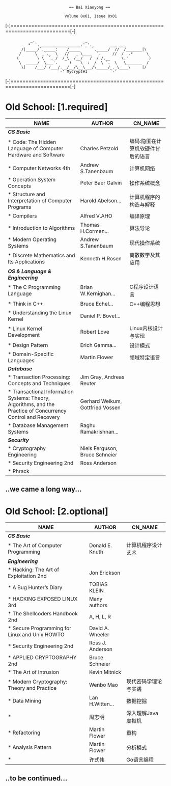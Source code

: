                                 == Bai Xiaoyong ==

                              Volume 0x01, Issue 0x01

[-]==========================================================================[-]

               _.                      _
              *  `.__________________.'_'._       ___ ___
           /|_____/`._____:    /_____     `._____/  //  /_______|\
          /      \  _`._  \   //   _ \____  `.     //  /  .*      \
         (        \ \  `. /  /_\  /__/   /  / /.__     \.'         )
          \  _____/  \___`.     )    \  :  /  \ `.  \   \_______  /
           \|    /___/ /___/.__/__/\__\___/\_____/_._\____\     |/
                           `-' MyCrypt#1          `-'

[-]==========================================================================[-]

# Old School: [1.required] #
  NAME                        |AUTHOR                |CN_NAME 
------------------------------|----------------------|--------------------------
__*CS Basic*__ |
* Code: The Hidden Language of Computer Hardware and Software |Charles Petzold |编码:隐匿在计算机软硬件背后的语言   
* Computer Networks 4th       |Andrew S.Tanenbaum    |计算机网络
* Operation System Concepts   |Peter Baer Galvin     |操作系统概念               
* Structure and Interpretation of Computer Programs |Harold Abelson... |计算机程序的构造与解释
* Compilers                   |Alfred V.AHO          |编译原理
* Introduction to Algorithms  |Thomas H.Cormen...    |算法导论
* Modern Operating Systems    |Andrew S.Tanenbaum    |现代操作系统
* Discrete Mathematics and Its Applications |Kenneth H.Rosen |离散数学及其应用
__*OS & Language & Engineering*__ |
* The C Programming Language  |Brian W.Kernighan...  |C程序设计语言
* Think in C++                |Bruce Echel...        |C++编程思想
* Understanding the Linux Kernel |Daniel P. Bovet...
* Linux Kernel Development    |Robert Love           |Linux内核设计与实现
* Design Pattern              |Erich Gamma...        |设计模式
* Domain-Specific Languages   |Martin Flower         |领域特定语言
__*Database*__ |
* Transaction Processing: Concepts and Techniques |Jim Gray, Andreas Reuter
* Transactional Information Systems: Theory, Algorithms, and the Practice of Concurrency Control and Recovery |Gerhard Weikum, Gottfried Vossen
* Database Management Systems |Raghu Ramakrishnan...
__*Security*__ |
* Cryptography Engineering    |Niels Ferguson, Bruce Schneier 
* Security Engineering 2nd    |Ross Anderson
* Phrack |

..we came a long way...
--------------------------------------------------------------------------------


# Old School: [2.optional] #
  NAME                        |AUTHOR                |CN_NAME 
------------------------------|----------------------|--------------------------
__*CS Basic*__ |
* The Art of Computer Programming |Donald E. Knuth   |计算机程序设计艺术
__*Engineering*__ |
* Hacking: The Art of Exploitation 2nd|Jon Erickson
* A Bug Hunter’s Diary        |TOBIAS KLEIN
* HACKING EXPOSED LINUX 3rd   |Many authors
* The Shellcoders Handbook 2nd |A, H, L, R
* Secure Programming for Linux and Unix HOWTO |David A. Wheeler
* Security Engineering 2nd    |Ross J. Anderson
* APPLIED CRYPTOGRAPHY 2nd    |Bruce Schneier
* The Art of Intrusion        |Kevin Mitnick
* Modern Cryptography: Theory and Practice |Wenbo Mao|现代密码学理论与实践
* Data Mining                 |Lan H.Witten...       |数据挖掘
*                             |周志明               |深入理解Java虚拟机
* Refactoring                 |Martin Flower         |重构
* Analysis Pattern            |Martin Flower         |分析模式
*                             |许式伟               |Go语言编程

..to be continued...
--------------------------------------------------------------------------------
